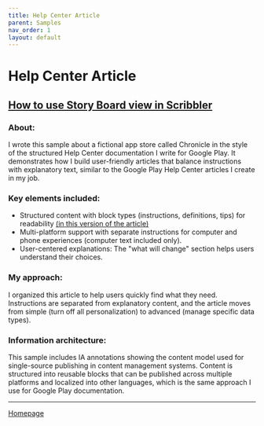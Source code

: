 ```yaml
---
title: Help Center Article
parent: Samples
nav_order: 1
layout: default
---
```


# Help Center Article
<h2><a href="https://nellcgram.github.io/html/hc-scribbler.html" target="_blank" rel="noopener noreferrer">How to use Story Board view in Scribbler</a></h2>

<h3><b>About:</b></h3>
<p>I wrote this sample about a fictional app store called Chronicle in the style of the structured Help Center documentation I write for Google Play. It demonstrates how I build user-friendly articles that balance instructions with explanatory text, similar to the Google Play Help Center articles I create in my job.</p>

<h3><b>Key elements included:</b></h3>
<ul>
<li>Structured content with block types (instructions, definitions, tips) for readability <a href="https://nellcgram.github.io/pdf/" target="_blank" rel="noopener noreferrer">(in this version of the article)</a></li>
<li>Multi-platform support with separate instructions for computer and phone experiences (computer text included only).</li>
<li>User-centered explanations: The "what will change" section helps users understand their choices.</li>
</ul>

<h3><b>My approach:</b></h3>
<p>I organized this article to help users quickly find what they need. Instructions are separated from explanatory content, and the article moves from simple (turn off all personalization) to advanced (manage specific data types).</p>

<h3><b>Information architecture:</b></h3> 
<p>This sample includes IA annotations showing the content model used for single-source publishing in content management systems. Content is structured into reusable blocks that can be published across multiple platforms and localized into other languages, which is the same approach I use for Google Play documentation.</p>


___

<a href="https://nellcgram.github.io" target="_blank" rel="noopener noreferrer">Homepage</a>
